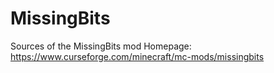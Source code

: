 # MissingBits
Sources of the MissingBits mod
Homepage: https://www.curseforge.com/minecraft/mc-mods/missingbits
